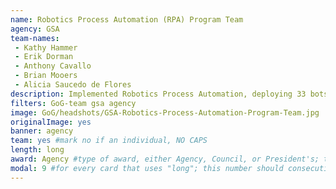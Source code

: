 ```yaml
---
name: Robotics Process Automation (RPA) Program Team
agency: GSA
team-names:
 - Kathy Hammer
 - Erik Dorman
 - Anthony Cavallo
 - Brian Mooers
 - Alicia Saucedo de Flores
description: Implemented Robotics Process Automation, deploying 33 bots that have saved 70,000 work hours across GSA business functions. The team will continue to increase the efficiency of the agency and accelerate RPA adoption government-wide.
filters: GoG-team gsa agency
image: GoG/headshots/GSA-Robotics-Process-Automation-Program-Team.jpg
originalImage: yes
banner: agency
team: yes #mark no if an individual, NO CAPS
length: long
award: Agency #type of award, either Agency, Council, or President's; this is case sensitive so make sure to match the options listed exactly. This section generates the format of the card
modal: 9 #for every card that uses "long"; this number should consecutively increase and never be the same
---
```

